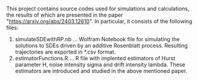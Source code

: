 This project contains source codes used for simulations and calculations, the results of which are presented in the paper "https://arxiv.org/abs/2403.12610".
In particular, it consists of the following files:

1. simulateSDEwithRP.nb ...  Wolfram Notebook file for simulating the solutions to SDEs driven by an additive Rosenblatt process. Resulting trajectories are exported in *.csv format.
2. estimatorFunctions.R ...  R file with implented estimators of Hurst parameter H, noise intensity sigma and drift intensity lambda. These estimators are introduced and studied in the above mentioned paper.
